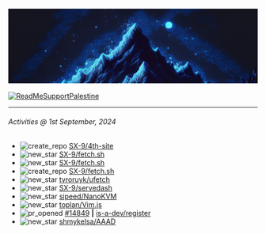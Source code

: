 ![](banner.png)

[![ReadMeSupportPalestine](https://github.com/Safouene1/support-palestine-banner/blob/master/banner-support.svg)](https://github.com/Safouene1/support-palestine-banner)

---

<!--RECENT_ACTIVITY:last_update-->
###### Activities @ 1st September, 2024
<!--RECENT_ACTIVITY:last_update_end-->

<!--RECENT_ACTIVITY:start-->
- ![create_repo](https://cdn.jsdelivr.net/gh/Readme-Workflows/Readme-Icons@main/icons/octicons/Repository.svg) [SX-9/4th-site](https://github.com/SX-9/4th-site)<br>
- ![new_star](https://cdn.jsdelivr.net/gh/Readme-Workflows/Readme-Icons@main/icons/octicons/StarredRepositoryYellow.svg) [SX-9/fetch.sh](https://github.com/SX-9/fetch.sh)<br>
- ![new_star](https://cdn.jsdelivr.net/gh/Readme-Workflows/Readme-Icons@main/icons/octicons/StarredRepositoryYellow.svg) [SX-9/fetch.sh](https://github.com/SX-9/fetch.sh)<br>
- ![create_repo](https://cdn.jsdelivr.net/gh/Readme-Workflows/Readme-Icons@main/icons/octicons/Repository.svg) [SX-9/fetch.sh](https://github.com/SX-9/fetch.sh)<br>
- ![new_star](https://cdn.jsdelivr.net/gh/Readme-Workflows/Readme-Icons@main/icons/octicons/StarredRepositoryYellow.svg) [tyroruyk/ufetch](https://github.com/tyroruyk/ufetch)<br>
- ![new_star](https://cdn.jsdelivr.net/gh/Readme-Workflows/Readme-Icons@main/icons/octicons/StarredRepositoryYellow.svg) [SX-9/servedash](https://github.com/SX-9/servedash)<br>
- ![new_star](https://cdn.jsdelivr.net/gh/Readme-Workflows/Readme-Icons@main/icons/octicons/StarredRepositoryYellow.svg) [sipeed/NanoKVM](https://github.com/sipeed/NanoKVM)<br>
- ![new_star](https://cdn.jsdelivr.net/gh/Readme-Workflows/Readme-Icons@main/icons/octicons/StarredRepositoryYellow.svg) [toplan/Vim.js](https://github.com/toplan/Vim.js)<br>
- ![pr_opened](https://cdn.jsdelivr.net/gh/Readme-Workflows/Readme-Icons@main/icons/octicons/PullRequestOpened.svg) [#14849](https://github.com/is-a-dev/register/pull/14849) **|** [is-a-dev/register](https://github.com/is-a-dev/register)<br>
- ![new_star](https://cdn.jsdelivr.net/gh/Readme-Workflows/Readme-Icons@main/icons/octicons/StarredRepositoryYellow.svg) [shmykelsa/AAAD](https://github.com/shmykelsa/AAAD)<br>
<!--RECENT_ACTIVITY:end-->
